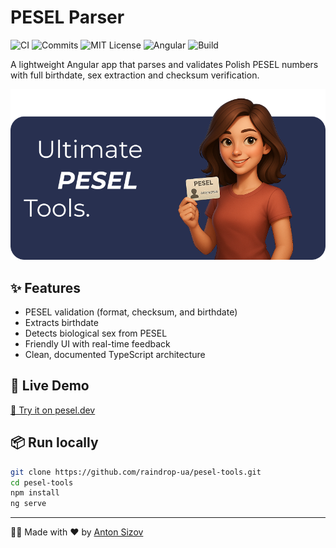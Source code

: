 # PESEL Parser

![CI](https://github.com/raindrop-ua/pesel-tools/actions/workflows/ci.yml/badge.svg)
![Commits](https://img.shields.io/badge/commits-conventional-brightgreen)
![MIT License](https://img.shields.io/badge/license-MIT-green)
![Angular](https://img.shields.io/badge/angular-19-brightgreen)
![Build](https://img.shields.io/github/actions/workflow/status/raindrop-ua/pesel-tools/ci.yml?branch=main)

A lightweight Angular app that parses and validates Polish PESEL numbers with full birthdate, sex extraction and checksum verification.

![Preview](docs/splash.png)

## ✨ Features

- PESEL validation (format, checksum, and birthdate)
- Extracts birthdate
- Detects biological sex from PESEL
- Friendly UI with real-time feedback
- Clean, documented TypeScript architecture

## 🚀 Live Demo

[🔗 Try it on pesel.dev](https://pesel.dev)

## 📦 Run locally

```bash
git clone https://github.com/raindrop-ua/pesel-tools.git
cd pesel-tools
npm install
ng serve
```

---

👨‍💻 Made with ❤️ by [Anton Sizov](https://antonsizov.com)
